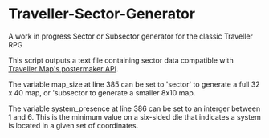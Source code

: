 # Traveller-Sector-Generator
A work in progress Sector or Subsector generator for the classic Traveller RPG

This script outputs a text file containing sector data compatible with [Traveller Map's postermaker API](https://travellermap.com/make/poster).

The variable map_size at line 385 can be set to 'sector' to generate a full 32 x 40 map, or 'subsector to generate a smaller 8x10 map.

The variable system_presence at line 386 can be set to an interger between 1 and 6. This is the minimum value on a six-sided die that indicates a system is located in a given set of coordinates.
